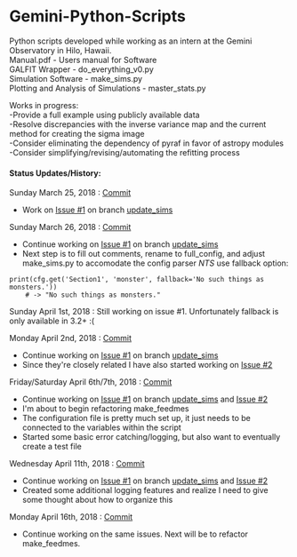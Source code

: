 # Gemini-Python-Scripts
Python scripts developed while working as an intern at the Gemini Observatory in Hilo, Hawaii.  
Manual.pdf - Users manual for Software  
GALFIT Wrapper - do_everything_v0.py  
Simulation Software -  make_sims.py  
Plotting and Analysis of Simulations - master_stats.py  

Works in progress:  
-Provide a full example using publicly available data  
-Resolve discrepancies with the inverse variance map and the current method for creating the sigma image  
-Consider eliminating the dependency of pyraf in favor of astropy modules  
-Consider simplifying/revising/automating the refitting process  

#### Status Updates/History:

Sunday March 25, 2018 : [Commit](https://github.com/rileypeterson/Gemini-Python-Scripts/commit/648af5ecbbb6f1e69ad9b20906a22330b7f2d2fb#diff-66d1da86b9755f7c032b1c07934308a6)  
- Work on [Issue #1](https://github.com/rileypeterson/Gemini-Python-Scripts/issues/1) on branch [update_sims](https://github.com/rileypeterson/Gemini-Python-Scripts/tree/update_sims)  

Sunday March 26, 2018 : [Commit](https://github.com/rileypeterson/Gemini-Python-Scripts/commit/5e67ccca59d264e82f6cfa54f6f8817d60be6965#diff-66d1da86b9755f7c032b1c07934308a6)
- Continue working on [Issue #1](https://github.com/rileypeterson/Gemini-Python-Scripts/issues/1) on branch [update_sims](https://github.com/rileypeterson/Gemini-Python-Scripts/tree/update_sims)
- Next step is to fill out comments, rename to full_config, and adjust make_sims.py to accomodate the config parser
*NTS* use fallback option:  
```
print(cfg.get('Section1', 'monster', fallback='No such things as monsters.'))
    # -> "No such things as monsters."
```
Sunday April 1st, 2018 : 
Still working on issue #1. Unfortunately fallback is only available in 3.2+ :(

Monday April 2nd, 2018 : [Commit](https://github.com/rileypeterson/Gemini-Python-Scripts/commit/92e17cbee351d4e3da148e49d2f1e080a8bffa10)
- Continue working on [Issue #1](https://github.com/rileypeterson/Gemini-Python-Scripts/issues/1) on branch [update_sims](https://github.com/rileypeterson/Gemini-Python-Scripts/tree/update_sims)
- Since they're closely related I have also started working on [Issue #2](https://github.com/rileypeterson/Gemini-Python-Scripts/issues/2)

Friday/Saturday April 6th/7th, 2018 : [Commit](https://github.com/rileypeterson/Gemini-Python-Scripts/commit/911b8bd065346d8a95d52edc73e6031d955c914b)
- Continue working on [Issue #1](https://github.com/rileypeterson/Gemini-Python-Scripts/issues/1) on branch [update_sims](https://github.com/rileypeterson/Gemini-Python-Scripts/tree/update_sims) and [Issue #2](https://github.com/rileypeterson/Gemini-Python-Scripts/issues/2)  
- I'm about to begin refactoring make_feedmes
- The configuration file is pretty much set up, it just needs to be connected to the variables within the script
- Started some basic error catching/logging, but also want to eventually create a test file

Wednesday April 11th, 2018 : [Commit](https://github.com/rileypeterson/Gemini-Python-Scripts/commit/58aa0d2225ba23fe610aeb59170cfe778a47e5ce)
- Continue working on [Issue #1](https://github.com/rileypeterson/Gemini-Python-Scripts/issues/1) on branch [update_sims](https://github.com/rileypeterson/Gemini-Python-Scripts/tree/update_sims) and [Issue #2](https://github.com/rileypeterson/Gemini-Python-Scripts/issues/2)  
- Created some additional logging features and realize I need to give some thought about how to organize this

Monday April 16th, 2018 : [Commit](https://github.com/rileypeterson/Gemini-Python-Scripts/commit/e22f9ac2c946831e6814098534f6b7733e826e4c)
- Continue working on the same issues. Next will be to refactor make_feedmes.
